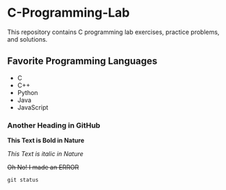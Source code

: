 # C-Programming-Lab
This repository contains C programming lab exercises, practice problems, and solutions.  

## Favorite Programming Languages
- C
- C++
- Python
- Java
- JavaScript
  
### Another Heading in GitHub

**This Text is Bold in Nature**

*This Text is italic in Nature*

~~Oh No! I made an ERROR~~

`git status`
